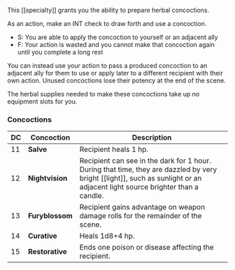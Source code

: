 This [[specialty]] grants you the ability to prepare herbal concoctions.

As an action, make an INT check to draw forth and use a concoction.

* S: You are able to apply the concoction to yourself or an adjacent ally
* F: Your action is wasted and you cannot make that concoction again until you complete a long rest
 
You can instead use your action to pass a produced concoction to an adjacent ally for them to use or apply later to a different recipient with their own action. Unused concoctions lose their potency at the end of the scene. 

The herbal supplies needed to make these concoctions take up no equipment slots for you.

### Concoctions

| DC  | Concoction      | Description                                                                                                                                                                  |
| --- | --------------- | ---------------------------------------------------------------------------------------------------------------------------------------------------------------------------- |
| 11  | **Salve**       | Recipient heals 1 hp.                                                                                                                                                        |
| 12  | **Nightvision** | Recipient can see in the dark for 1 hour.  During that time, they are dazzled by very bright [[light]], such as sunlight or an adjacent light source brighter than a candle. |
| 13  | **Furyblossom** | Recipient gains advantage on weapon damage rolls for the remainder of the scene.                                                                                             |
| 14  | **Curative**    | Heals 1d8+4 hp.                                                                                                                                                              |
| 15  | **Restorative** | Ends one poison or disease affecting the recipient.                                                                                                                          |
